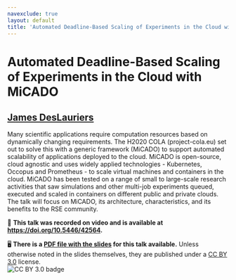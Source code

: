 ```yaml
---
navexclude: true
layout: default
title: 'Automated Deadline-Based Scaling of Experiments in the Cloud with MiCADO'
---
```


# Automated Deadline-Based Scaling of Experiments in the Cloud with MiCADO

## [James DesLauriers](../../speaker/AAFPQ8/)

Many scientific applications require computation resources based on dynamically changing requirements. The H2020 COLA (project-cola.eu) set out to solve this with a generic framework (MiCADO) to support automated scalability of applications deployed to the cloud. MiCADO is open-source, cloud agnostic and uses widely applied technologies - Kubernetes, Occopus and Prometheus - to scale virtual machines and containers in the cloud. MiCADO has been tested on a range of small to large-scale research activities that saw simulations and other multi-job experiments queued, executed and scaled in containers on different public and private clouds. The talk will focus on MiCADO, its architecture, characteristics, and its benefits to the RSE community.

🎥 **This talk was recorded on video and is available at <https://doi.org/10.5446/42564>.**

🖥 **There is a [PDF file with the slides](slides.pdf) for this talk available.** Unless otherwise noted in the slides themselves, they are published under a [CC BY 3.0](https://creativecommons.org/licenses/by/3.0/legalcode) license.  
![CC BY 3.0 badge](https://licensebuttons.net/l/by/3.0/80x15.png)